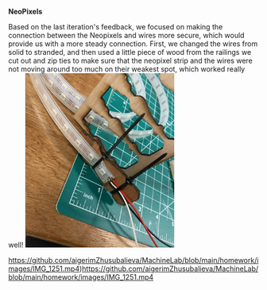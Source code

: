 **NeoPixels**

Based on the last iteration's feedback, we focused on making the connection between the Neopixels and wires more secure, which would provide us with a more steady connection. First, we changed the wires from solid to stranded, and then used a little piece of wood from the railings we cut out and zip ties to make sure that the neopixel strip and the wires were not moving around too much on their weakest spot, which worked really well!
<img src="images/neopixel_connection.png" alt="Connection of the Neopixel" width="300">

https://github.com/aigerimZhusubalieva/MachineLab/blob/main/homework/images/IMG_1251.mp4)https://github.com/aigerimZhusubalieva/MachineLab/blob/main/homework/images/IMG_1251.mp4
